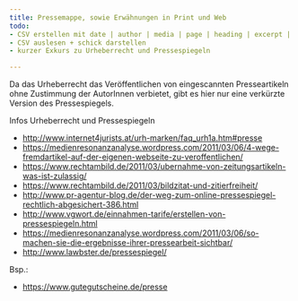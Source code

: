 ```yaml
---
title: Pressemappe, sowie Erwähnungen in Print und Web
todo:
- CSV erstellen mit date | author | media | page | heading | excerpt | foto
- CSV auslesen + schick darstellen
- kurzer Exkurs zu Urheberrecht und Pressespiegeln

---
```


Da das Urheberrecht das Veröffentlichen von eingescannten Presseartikeln ohne Zustimmung der AutorInnen verbietet, gibt es hier nur eine verkürzte Version des Pressespiegels.


Infos Urheberrecht und Pressespiegeln
- http://www.internet4jurists.at/urh-marken/faq_urh1a.htm#presse
- https://medienresonanzanalyse.wordpress.com/2011/03/06/4-wege-fremdartikel-auf-der-eigenen-webseite-zu-veroffentlichen/
- https://www.rechtambild.de/2011/03/ubernahme-von-zeitungsartikeln-was-ist-zulassig/
- https://www.rechtambild.de/2011/03/bildzitat-und-zitierfreiheit/
- http://www.pr-agentur-blog.de/der-weg-zum-online-pressespiegel-rechtlich-abgesichert-386.html
- http://www.vgwort.de/einnahmen-tarife/erstellen-von-pressespiegeln.html
- https://medienresonanzanalyse.wordpress.com/2011/03/06/so-machen-sie-die-ergebnisse-ihrer-pressearbeit-sichtbar/
- http://www.lawbster.de/pressespiegel/


Bsp.:
- https://www.gutegutscheine.de/presse
